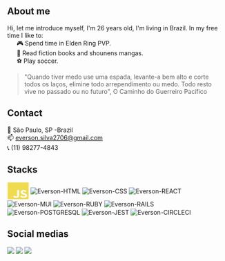 ## About me

Hi, let me introduce myself, I'm 26 years old, I'm living in Brazil. In my free time I like to: <br>
&ensp; &ensp; 🎮 Spend time in Elden Ring PVP. <br>
&ensp; &ensp; 📖 Read fiction books and shounens mangas. <br>
&ensp; &ensp; ⚽ Play soccer. <br>

 > "Quando tiver medo use uma espada, levante-a bem alto e corte todos os laços, elimine todo arrependimento ou medo. Todo resto vive no passado ou no futuro", O Caminho do Guerreiro Pacífico

## Contact
📍 São Paulo, SP -Brazil <br>
📫 everson.silva2706@gmail.com <br>
📞 (11) 98277-4843

  
## Stacks
<div>
    <img align="center" alt="Everson-Js" height="40" width="50" src="https://raw.githubusercontent.com/devicons/devicon/master/icons/javascript/javascript-plain.svg">
    <img align="center" alt="Everson-HTML" height="40" width="50" src="https://cdn.jsdelivr.net/gh/devicons/devicon/icons/html5/html5-original.svg">
    <img align="center" alt="Everson-CSS" height="40" width="50" src="https://cdn.jsdelivr.net/gh/devicons/devicon/icons/css3/css3-original.svg">
    <img align="center" alt="Everson-REACT" height="40" width="50" src="https://cdn.jsdelivr.net/gh/devicons/devicon/icons/react/react-original.svg">
    <img align="center" alt="Everson-MUI" height="40" width="50" src="https://cdn.jsdelivr.net/gh/devicons/devicon/icons/materialui/materialui-plain.svg">
    <img align="center" alt="Everson-RUBY" height="40" width="50" src="https://cdn.jsdelivr.net/gh/devicons/devicon/icons/ruby/ruby-plain.svg">
    <img align="center" alt="Everson-RAILS" height="40" width="50" src="https://cdn.jsdelivr.net/gh/devicons/devicon/icons/rails/rails-plain.svg">
    <img align="center" alt="Everson-POSTGRESQL" height="40" width="50" src="https://cdn.jsdelivr.net/gh/devicons/devicon/icons/postgresql/postgresql-plain.svg">
    <img align="center" alt="Everson-JEST" height="40" width="50" src="https://cdn.jsdelivr.net/gh/devicons/devicon/icons/jest/jest-plain.svg">
    <img align="center" alt="Everson-CIRCLECI" height="40" width="50" src="https://cdn.jsdelivr.net/gh/devicons/devicon/icons/circleci/circleci-plain.svg">
</div>

## Social medias
<div> 
  <a href="https://www.instagram.com/eversonsilva2706/_" target="_blank"><img src="https://img.shields.io/badge/-Instagram-%23E4405F?style=for-the-badge&logo=instagram&logoColor=white" target="_blank"></a>
  <a href = "mailto:everson.silva2706@gmail.com"><img src="https://img.shields.io/badge/-Gmail-%23333?style=for-the-badge&logo=gmail&logoColor=white" target="_blank"></a>
  <a href="https://www.linkedin.com/in/everson-barbosa-da-silva-developer/" target="_blank"><img src="https://img.shields.io/badge/-LinkedIn-%230077B5?style=for-the-badge&logo=linkedin&logoColor=white" target="_blank"></a>  
</div>
